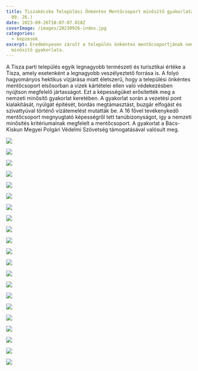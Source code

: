 ```yaml
---
title: Tiszakécske Települési Önkéntes Mentőcsoport minősítő gyakorlata (2023.
  09. 26.)
date: 2023-09-26T18:07:07.018Z
coverImage: /images/20230926-index.jpg
categories:
  - kepzesek
excerpt: Eredményesen zárult a település önkéntes mentőcsoportjának nemzeti
  minősítő gyakorlata.
---
```

A Tisza parti település egyik legnagyobb természeti és turisztikai értéke a Tisza, amely esetenként a legnagyobb veszélyeztető forrása is. A folyó hagyományos hektikus vízjárása miatt életszerű, hogy a települési önkéntes mentőcsoport elsősorban a vizek kártételei ellen való védekezésben nyújtson megfelelő jártasságot. Ezt a képességüket erősítették meg a nemzeti minősítő gyakorlat keretében.
A gyakorlat során  a vezetési pont kialakítását, nyúlgát építését, bordás megtámasztást, buzgár elfogást és szivattyúval történő vízátemelést mutatták be. A 16 fővel tevékenykedő mentőcsoport megnyugtató képességről tett tanúbizonyságot, így a nemzeti minősítés kritériumainak megfelelt a mentőcsoport. 
A gyakorlat a Bács-Kiskun Megyei Polgári Védelmi Szövetség támogatásával valósult meg.

![](/images/20230926-1.jpg)

![](/images/20230926-2.jpg)

![](/images/20230926-3.jpg)

![](/images/20230926-4.jpg)

![](/images/20230926-5.jpg)

![](/images/20230926-6.jpg)

![](/images/20230926-7.jpg)

![](/images/20230926-7a.jpg)

![](/images/20230926-8.jpg)

![](/images/20230926-9.jpg)

![](/images/20230926-10.jpg)

![](/images/20230926-11.jpg)

![](/images/20230926-12.jpg)

![](/images/20230926-13.jpg)

![](/images/20230926-14.jpg)

![](/images/20230926-15.jpg)

![](/images/20230926-16.jpg)

![](/images/20230926-17.jpg)

![](/images/20230926-18.jpg)

![](/images/20230926-19.jpg)

![](/images/20230926-20.jpg)